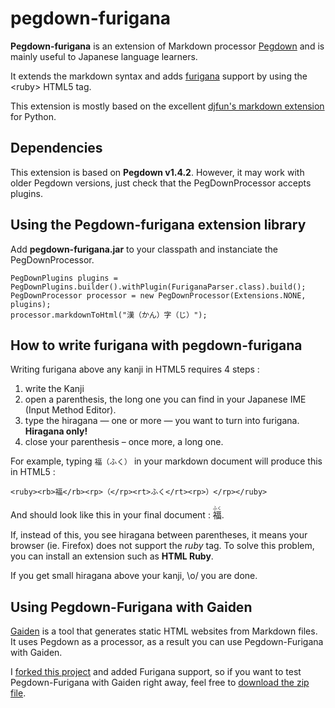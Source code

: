 pegdown-furigana
================

**Pegdown-furigana** is an extension of Markdown processor [Pegdown](https://github.com/sirthias/pegdown) and is mainly
useful to Japanese language learners.

It extends the markdown syntax and adds [furigana](http://en.wikipedia.org/wiki/Furigana) support by using the 
&lt;ruby> HTML5 tag.
 
This extension is mostly based on the excellent 
[djfun's markdown extension](https://github.com/djfun/furigana_markdown/blob/master/furigana.py) for Python.

Dependencies
------------------

This extension is based on **Pegdown v1.4.2**. However, it may work with older Pegdown versions, just check that the PegDownProcessor accepts plugins. 

Using the Pegdown-furigana extension library
-------------------------

Add **pegdown-furigana.jar** to your classpath and instanciate the PegDownProcessor.

    PegDownPlugins plugins = PegDownPlugins.builder().withPlugin(FuriganaParser.class).build();
    PegDownProcessor processor = new PegDownProcessor(Extensions.NONE, plugins);
    processor.markdownToHtml("漢（かん）字（じ）");
    
How to write furigana with pegdown-furigana
-------------

Writing furigana above any kanji in HTML5 requires 4 steps :
 
1. write the Kanji
2. open a parenthesis, the long one you can find in your Japanese IME (Input Method Editor).
3. type the hiragana — one or more — you want to turn into furigana. **Hiragana only!**
4. close your parenthesis – once more, a long one.

For example, typing `福（ふく）` in your markdown document will produce this in HTML5 :

    <ruby><rb>福</rb><rp>（</rp><rt>ふく</rt><rp>）</rp></ruby>
    
And should look like this in your final document : <ruby><rb>福</rb><rp>（</rp><rt>ふく</rt><rp>）</rp></ruby>.
 
If, instead of this, you see hiragana between parentheses, it means your browser (ie. Firefox) does not support the *ruby* tag. To solve this problem, you can install an extension such as **HTML Ruby**.

If you get small hiragana above your kanji, \o/ you are done.

Using Pegdown-Furigana with Gaiden
-----------------

[Gaiden](https://github.com/kobo/gaiden) is a tool that generates static HTML websites from Markdown files. It uses Pegdown as a processor, as a result you can use Pegdown-Furigana with Gaiden.

I [forked this project](https://github.com/vincent314/gaiden) and added Furigana support, so if you want to test Pegdown-Furigana with Gaiden right away, feel free to [download the zip file](https://github.com/vincent314/gaiden/releases/tag/0.4-SNAPSHOT).

